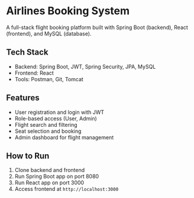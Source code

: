 # Airlines Booking System

A full-stack flight booking platform built with Spring Boot (backend), React (frontend), and MySQL (database).

## Tech Stack
- Backend: Spring Boot, JWT, Spring Security, JPA, MySQL
- Frontend: React
- Tools: Postman, Git, Tomcat

## Features
- User registration and login with JWT
- Role-based access (User, Admin)
- Flight search and filtering
- Seat selection and booking
- Admin dashboard for flight management

## How to Run
1. Clone backend and frontend
2. Run Spring Boot app on port 8080
3. Run React app on port 3000
4. Access frontend at `http://localhost:3000`
